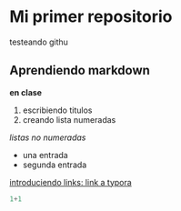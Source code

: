 # Mi primer repositorio
testeando githu

## Aprendiendo markdown
**en clase**
1. escribiendo titulos
2. creando lista numeradas

*listas no numeradas*

* una entrada 
* segunda entrada

[introduciendo links: link a typora](https://typora.io/)

```python
1+1
```










